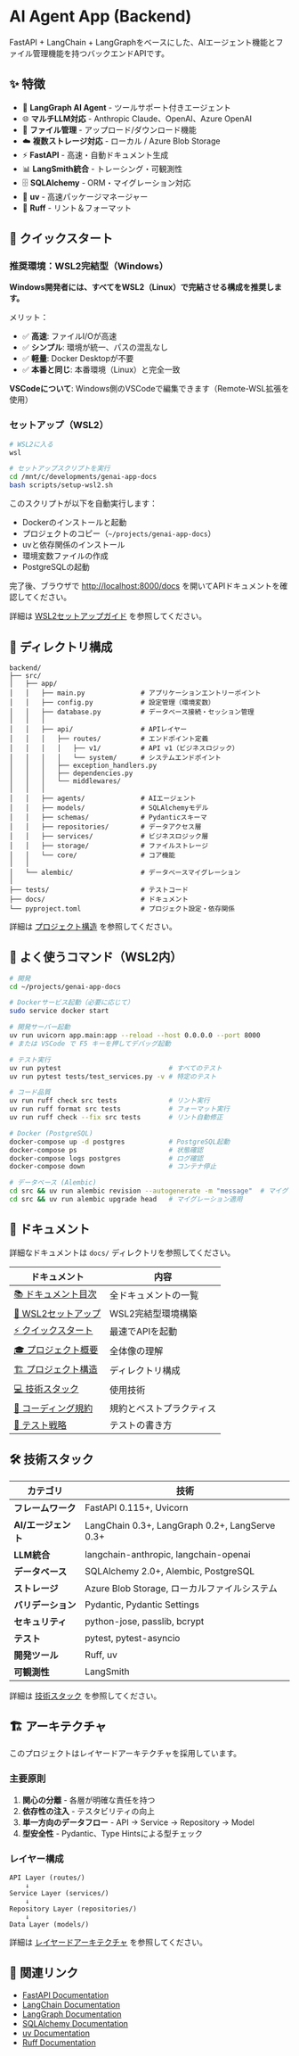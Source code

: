 # AI Agent App (Backend)

FastAPI + LangChain + LangGraphをベースにした、AIエージェント機能とファイル管理機能を持つバックエンドAPIです。

## ✨ 特徴

- 🤖 **LangGraph AI Agent** - ツールサポート付きエージェント
- 🌐 **マルチLLM対応** - Anthropic Claude、OpenAI、Azure OpenAI
- 📁 **ファイル管理** - アップロード/ダウンロード機能
- ☁️ **複数ストレージ対応** - ローカル / Azure Blob Storage
- ⚡ **FastAPI** - 高速・自動ドキュメント生成
- 📊 **LangSmith統合** - トレーシング・可観測性
- 🗄️ **SQLAlchemy** - ORM・マイグレーション対応
- 🔧 **uv** - 高速パッケージマネージャー
- 🎨 **Ruff** - リント＆フォーマット

## 🚀 クイックスタート

### 推奨環境：WSL2完結型（Windows）

**Windows開発者には、すべてをWSL2（Linux）で完結させる構成を推奨します。**

メリット：

- ✅ **高速**: ファイルI/Oが高速
- ✅ **シンプル**: 環境が統一、パスの混乱なし
- ✅ **軽量**: Docker Desktopが不要
- ✅ **本番と同じ**: 本番環境（Linux）と完全一致

**VSCodeについて**: Windows側のVSCodeで編集できます（Remote-WSL拡張を使用）

### セットアップ（WSL2）

```bash
# WSL2に入る
wsl

# セットアップスクリプトを実行
cd /mnt/c/developments/genai-app-docs
bash scripts/setup-wsl2.sh
```

このスクリプトが以下を自動実行します：

- Dockerのインストールと起動
- プロジェクトのコピー（`~/projects/genai-app-docs`）
- uvと依存関係のインストール
- 環境変数ファイルの作成
- PostgreSQLの起動

完了後、ブラウザで [http://localhost:8000/docs](http://localhost:8000/docs) を開いてAPIドキュメントを確認してください。

詳細は [WSL2セットアップガイド](./docs/01-getting-started/02-wsl2-docker-setup.md) を参照してください。

## 📁 ディレクトリ構成

```text
backend/
├── src/
│   ├── app/
│   │   ├── main.py              # アプリケーションエントリーポイント
│   │   ├── config.py            # 設定管理（環境変数）
│   │   ├── database.py          # データベース接続・セッション管理
│   │   │
│   │   ├── api/                 # APIレイヤー
│   │   │   ├── routes/          # エンドポイント定義
│   │   │   │   ├── v1/          # API v1（ビジネスロジック）
│   │   │   │   └── system/      # システムエンドポイント
│   │   │   ├── exception_handlers.py
│   │   │   ├── dependencies.py
│   │   │   └── middlewares/
│   │   │
│   │   ├── agents/              # AIエージェント
│   │   ├── models/              # SQLAlchemyモデル
│   │   ├── schemas/             # Pydanticスキーマ
│   │   ├── repositories/        # データアクセス層
│   │   ├── services/            # ビジネスロジック層
│   │   ├── storage/             # ファイルストレージ
│   │   └── core/                # コア機能
│   │
│   └── alembic/                 # データベースマイグレーション
│
├── tests/                       # テストコード
├── docs/                        # ドキュメント
└── pyproject.toml               # プロジェクト設定・依存関係
```

詳細は [プロジェクト構造](./docs/02-architecture/01-project-structure.md) を参照してください。

## 📜 よく使うコマンド（WSL2内）

```bash
# 開発
cd ~/projects/genai-app-docs

# Dockerサービス起動（必要に応じて）
sudo service docker start

# 開発サーバー起動
uv run uvicorn app.main:app --reload --host 0.0.0.0 --port 8000
# または VSCode で F5 キーを押してデバッグ起動

# テスト実行
uv run pytest                           # すべてのテスト
uv run pytest tests/test_services.py -v # 特定のテスト

# コード品質
uv run ruff check src tests             # リント実行
uv run ruff format src tests            # フォーマット実行
uv run ruff check --fix src tests       # リント自動修正

# Docker (PostgreSQL)
docker-compose up -d postgres           # PostgreSQL起動
docker-compose ps                       # 状態確認
docker-compose logs postgres            # ログ確認
docker-compose down                     # コンテナ停止

# データベース (Alembic)
cd src && uv run alembic revision --autogenerate -m "message"  # マイグレーション生成
cd src && uv run alembic upgrade head   # マイグレーション適用
```

## 📖 ドキュメント

詳細なドキュメントは `docs/` ディレクトリを参照してください。

| ドキュメント | 内容 |
|------------|------|
| [📚 ドキュメント目次](./docs/README.md) | 全ドキュメントの一覧 |
| [🐧 WSL2セットアップ](./docs/01-getting-started/02-wsl2-docker-setup.md) | WSL2完結型環境構築 |
| [⚡ クイックスタート](./docs/01-getting-started/05-quick-start.md) | 最速でAPIを起動 |
| [🎓 プロジェクト概要](./docs/01-getting-started/06-project-overview.md) | 全体像の理解 |
| [🏗️ プロジェクト構造](./docs/02-architecture/01-project-structure.md) | ディレクトリ構成 |
| [💻 技術スタック](./docs/03-core-concepts/01-tech-stack/index.md) | 使用技術 |
| [📝 コーディング規約](./docs/04-development/03-coding-standards/) | 規約とベストプラクティス |
| [🧪 テスト戦略](./docs/05-testing/01-testing-strategy/index.md) | テストの書き方 |

## 🛠️ 技術スタック

| カテゴリ | 技術 |
|---------|------|
| **フレームワーク** | FastAPI 0.115+, Uvicorn |
| **AI/エージェント** | LangChain 0.3+, LangGraph 0.2+, LangServe 0.3+ |
| **LLM統合** | langchain-anthropic, langchain-openai |
| **データベース** | SQLAlchemy 2.0+, Alembic, PostgreSQL |
| **ストレージ** | Azure Blob Storage, ローカルファイルシステム |
| **バリデーション** | Pydantic, Pydantic Settings |
| **セキュリティ** | python-jose, passlib, bcrypt |
| **テスト** | pytest, pytest-asyncio |
| **開発ツール** | Ruff, uv |
| **可観測性** | LangSmith |

詳細は [技術スタック](./docs/03-core-concepts/01-tech-stack/index.md) を参照してください。

## 🏗️ アーキテクチャ

このプロジェクトはレイヤードアーキテクチャを採用しています。

### 主要原則

1. **関心の分離** - 各層が明確な責任を持つ
2. **依存性の注入** - テスタビリティの向上
3. **単一方向のデータフロー** - API → Service → Repository → Model
4. **型安全性** - Pydantic、Type Hintsによる型チェック

### レイヤー構成

```text
API Layer (routes/)
    ↓
Service Layer (services/)
    ↓
Repository Layer (repositories/)
    ↓
Data Layer (models/)
```

詳細は [レイヤードアーキテクチャ](./docs/02-architecture/02-layered-architecture.md) を参照してください。

## 🔗 関連リンク

- [FastAPI Documentation](https://fastapi.tiangolo.com/)
- [LangChain Documentation](https://python.langchain.com/)
- [LangGraph Documentation](https://langchain-ai.github.io/langgraph/)
- [SQLAlchemy Documentation](https://docs.sqlalchemy.org/)
- [uv Documentation](https://docs.astral.sh/uv/)
- [Ruff Documentation](https://docs.astral.sh/ruff/)
